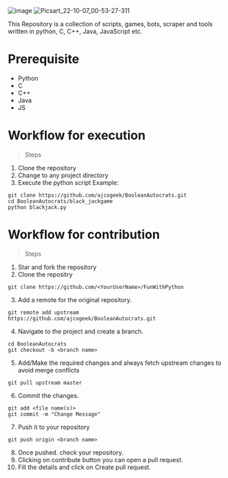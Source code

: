 ![image](https://user-images.githubusercontent.com/77196053/194396922-796d7602-1d2b-4fd1-bc17-63fb7d38c50f.png)
![Picsart_22-10-07_00-53-27-311](https://user-images.githubusercontent.com/77196053/194401092-6591cde3-887d-4158-b285-0af0065788bd.jpg)

This Repository is a collection of scripts, games, bots, scraper and tools written in python, C, C++, Java, JavaScript etc. 

# Prerequisite
 * Python
 * C
 * C++
 * Java
 * JS
 
 # Workflow for execution
  
> Steps

1. Clone the repository
2. Change to any project directory
3. Execute the python script Example:

```
git clone https://github.com/ajcogeek/BooleanAutocrats.git
cd BooleanAutocrats/black_jackgame
python blackjack.py
```

# Workflow for contribution

> Steps

1. Star and fork the repository
2. Clone the repositry

```
git clone https://github.com/<YourUserName>/FunWithPython
```

3. Add a remote for the original repository.
```
git remote add upstream https://github.com/ajcogeek/BooleanAutocrats.git
```
4. Navigate to the project and create a branch.
 ```
cd BooleanAutocrats
git checkout -b <branch name>
```

5. Add/Make the required changes and always fetch upstream changes to avoid merge conflicts
```
git pull upstream master

```
6. Commit the changes.
```
git add <file name(s)>
git commit -m "Change Message"

```
7. Push it to your repository
```
git push origin <branch name>

```
8. Once pushed. check your repository.
9. Clicking on contribute button you can open a pull request.
10. Fill the details and click on Create pull request.
